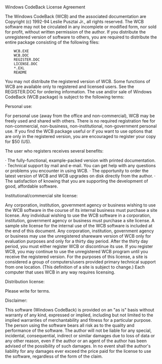 Windows CodeBack License Agreement


The Windows CodeBack (WCB) and the associated documentation are Copyright (c) 1992-94 Leslie Pusztai Jr., all rights reserved. The WCB software may not be circulated in any incomplete or modified form, nor sold for profit, without written permission of the author.
	If you distribute the unregistered version of software to others, you are required to distribute the entire package consisting of the following files:

		WCB.EXE
		WCB.DOC
		REGISTER.DOC
		LICENSE.DOC
		*.EXL
		README

You may not distribute the registered version of WCB. Some functions of WCB are available
only to registered and licensed users. See the REGISTER.DOC for ordering information.
	The use and/or sale of Windows CodeBack (WCB package) is subject to the following terms:


Personal use:

For personal use (away from the office and non-commercial), WCB may be freely used and shared with others. There is no required registration fee for non-commercial, non-business, non-institu­tional, non-government personal use.
	If you find the WCB package useful or if you want to use options that are only in the registered version, you are encouraged to register your copy for $50 (US).

The user who registers receives several benefits:

·	The fully-functional, example-packed version with printed documentation.
·	Technical support by mail and e-mail. You can get help with any questions or problems you encounter in using WCB.
·	The opportunity to order the latest version of WCB and WCB upgrades on disk directly from the author.
·	The satisfaction of knowing that you are supporting the development of good, affordable software.


Institutional/commercial site license:

Any corporation, institution, government agency or business wishing to use the WCB software in the course of its internal business must purchase a site license. Any individual wishing to use the WCB software in a corporation, institution, government agency or business must purchase a site license. A sample site license for the internal use of the WCB software is included at the end of this document.
	Any corporation, institution, government agency or business may use the unregistered share­ware version of WCB only for evaluation purposes and only for a thirty day period. After the thirty day period, you must either register WCB or discontinue its use. If you register WCB, you may continue to use the unregistered WCB program until you receive the registered version.
	For the purposes of this license, a site is considered a group of computers/users provided pri­mary technical support from one location. (This definition of a site is subject to change.)
	Each computer that uses WCB in any way requires licensing.


Distribution license:

Please write for terms.


Disclaimer:

This software (Windows CodeBack) is provided on an "as is" basis without warranty of any kind, expressed or implied, including but not limited to the implied warranties of merchantability and fitness for a particular purpose. The person using the software bears all risk as to the quality and performance of the software. The author will not be liable for any special, incidental, conse­quential, indirect or similar damages due to loss of data or any other reason, even if the author or an agent of the author has been advised of the possibility of such damages. In no event shall the author's liability for any damages ever exceed the price paid for the license to use the software, regardless of the form of the claim.
